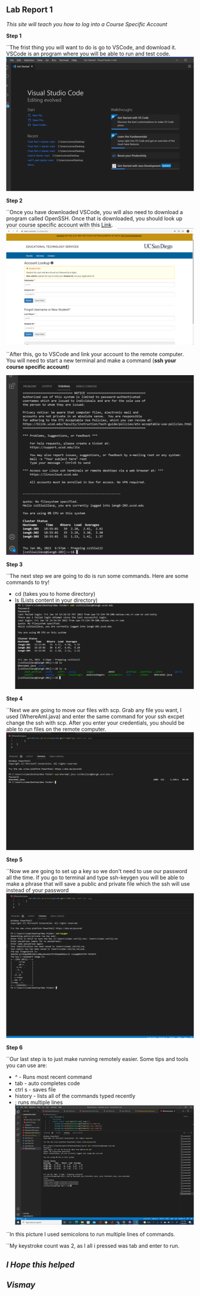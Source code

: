 ## Lab Report 1

*This site will teach you how to log into a Course Specific Account*

**Step 1**


``The frist thing you will want to do is go to VSCode, and download it. VSCode is an program where you will be able to run and test code.
![Image](Picture1.png)

**Step 2** 


``Once you have downloaded VSCode, you will also need to download a program called OpenSSH. Once that is downloaded, you should look up your course specific account with this [Link](https://sdacs.ucsd.edu/~icc/index.php).
![Image](Picture2.png)

``After this, go to VSCode and link your account to the remote computer. You will need to start a new terminal and make a command (**ssh your course specific account**)

![Image](Picture4.png)

**Step 3**


``The next step we are going to do is run some commands. Here are some commands to try!
* cd (takes you to home directory)
* ls (Lists content in your directory)
![Image](Picture3.png)

**Step 4**


``Next we are going to move our files with scp. Grab any file you want, I used (WhereAmI.java) and enter the same command for your ssh excpet change the ssh with scp. After you enter your credentials, you should be able to run files on the remote computer.
![Image](Picture5.png)

**Step 5**


``Now we are going to set up a key so we don't need to use our password all the time. If you go to terminal and type ssh-keygen you will be able to make a phrase that will save a public and private file which the ssh will use instead of your password
![Image](Picture6.png)

**Step 6**


``Our last step is to just make running remotely easier. Some tips and tools you can use are:
- ^ - Runs most recent command
- tab - auto completes code
- ctrl s - saves file
- history - lists all of the commands typed recently
- ; runs multiple lines
![Image](Picture15.png)

``In this picture I used semicolons to run multiple lines of commands.

``My keystroke count was 2, as I all i pressed was tab and enter to run. 


## *I Hope this helped*
## *Vismay*
